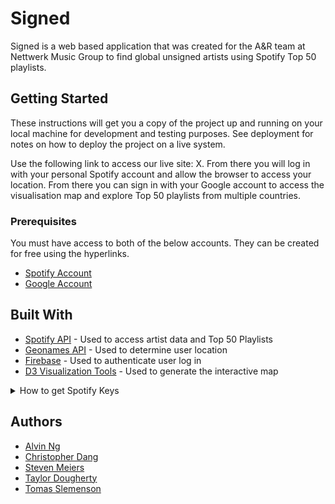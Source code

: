 # Signed

Signed is a web based application that was created for the A&R team at Nettwerk Music Group to find global unsigned artists using Spotify Top 50 playlists. 

## Getting Started

These instructions will get you a copy of the project up and running on your local machine for development and testing purposes. See deployment for notes on how to deploy the project on a live system.

Use the following link to access our live site: X. From there you will log in with your personal Spotify account and allow the browser to access your location. From there you can sign in with your Google account to access the visualisation map and explore Top 50 playlists from multiple countries.

### Prerequisites

You must have access to both of the below accounts. They can be created for free using the hyperlinks. 

* [Spotify Account](https://www.spotify.com/us/signup/)
* [Google Account](https://myaccount.google.com/intro)


## Built With

* [Spotify API](https://developer.spotify.com/documentation/web-api/) - Used to access artist data and Top 50 Playlists
* [Geonames API](http://www.geonames.org/export/web-services.html) - Used to determine user location
* [Firebase](https://firebase.google.com/docs/auth/web/google-signin) - Used to authenticate user log in
* [D3 Visualization Tools](https://github.com/d3/d3/blob/master/API.md) - Used to generate the interactive map

<details> 
    <summary>How to get Spotify Keys</summary>

   <p>The Spotify API requires you sign up as a developer to generate the necessary credentials. You can follow these steps in order to generate a **client id** and **client secret**:

   1. Step One: Visit <https://developer.spotify.com/my-applications/#!/>

   2. Step Two: Either login to your existing Spotify account or create a new one (a free account is fine) and log in.

   3. Step Three: Once logged in, navigate to <https://developer.spotify.com/my-applications/#!/applications/create> to register a new application to be used with the Spotify API. You can fill in whatever you'd like for these fields. When finished, click the "complete" button.

   4. Step Four: On the next screen, scroll down to where you see your client id and client secret. Copy these values down somewhere, you'll need them to use the Spotify API.</p>
</details>

## Authors

* [Alvin Ng](https://github.com/luvkylo)
* [Christopher Dang](https://github.com/Dangggchris)
* [Steven Meiers](https://github.com/SMLM42)
* [Taylor Dougherty](https://github.com/taydougherty)
* [Tomas Slemenson](https://github.com/TomSlemenson)
